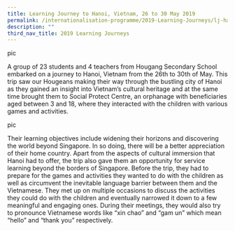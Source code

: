 ```yaml
---
title: Learning Journey to Hanoi, Vietnam, 26 to 30 May 2019
permalink: /internationalisation-programme/2019-Learning-Journeys/lj-hanoi-vietnam/
description: ""
third_nav_title: 2019 Learning Journeys
---
```

pic

A group of 23 students and 4 teachers from Hougang Secondary School embarked on a journey to Hanoi, Vietnam from the 26th to 30th of May. This trip saw our Hougeans making their way through the bustling city of Hanoi as they gained an insight into Vietnam’s cultural heritage and at the same time brought them to Social Protect Centre, an orphanage with beneficiaries aged between 3 and 18, where they interacted with the children with various games and activities.

pic

Their learning objectives include widening their horizons and discovering the world beyond Singapore. In so doing, there will be a better appreciation of their home country. Apart from the aspects of cultural immersion that Hanoi had to offer, the trip also gave them an opportunity for service learning beyond the borders of Singapore. Before the trip, they had to prepare for the games and activities they wanted to do with the children as well as circumvent the inevitable language barrier between them and the Vietnamese. They met up on multiple occasions to discuss the activities they could do with the children and eventually narrowed it down to a few meaningful and engaging ones. During their meetings, they would also try to pronounce Vietnamese words like “xin chao” and “gam un” which mean “hello” and “thank you” respectively.